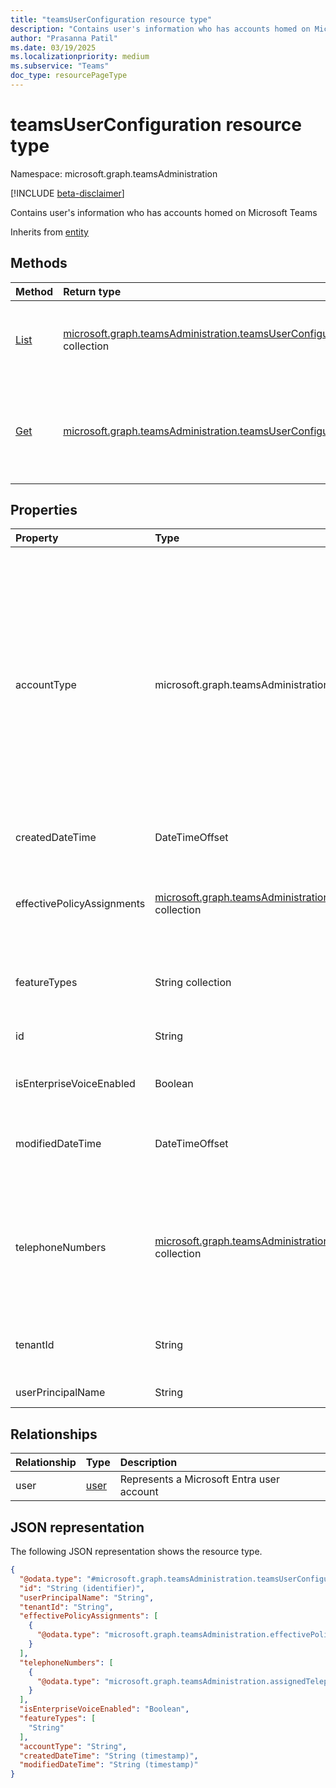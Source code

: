 ```yaml
---
title: "teamsUserConfiguration resource type"
description: "Contains user's information who has accounts homed on Microsoft Teams"
author: "Prasanna Patil"
ms.date: 03/19/2025
ms.localizationpriority: medium
ms.subservice: "Teams"
doc_type: resourcePageType
---
```


# teamsUserConfiguration resource type

Namespace: microsoft.graph.teamsAdministration

[!INCLUDE [beta-disclaimer](../../includes/beta-disclaimer.md)]

Contains user's information who has accounts homed on Microsoft Teams

Inherits from [entity](../resources/entity.md)

## Methods
|Method|Return type|Description|
|:---|:---|:---|
|[List](../api/teamsadministration-teamsadminroot-list-userconfigurations.md)|[microsoft.graph.teamsAdministration.teamsUserConfiguration](../resources/teamsadministration-teamsuserconfiguration.md) collection|Get user configurations for all Teams users belonging to a tenant|
|[Get](../api/teamsadministration-teamsuserconfiguration-get.md)|[microsoft.graph.teamsAdministration.teamsUserConfiguration](../resources/teamsadministration-teamsuserconfiguration.md)|Get Teams user configurations for a specific user using the userId (the identifier of User)|

## Properties
|Property|Type|Description|
|:---|:---|:---|
|accountType|microsoft.graph.teamsAdministration.accountType|Type of the account in Teams context. The possible values are: `user`, `resourceAccount`, `guest`, `sfbOnPremUser`, `unknown`, `unknownFutureValue`, `ineligibleUser`. Use the `Prefer: include-unknown-enum-members` request header to get the following values from this enum {evolvable enum}(/graph/best-practices-concept#handling-future-members-in-evolvable-enumerations): `ineligibleUser`.|
|createdDateTime|DateTimeOffset|The date when the user was created|
|effectivePolicyAssignments|[microsoft.graph.teamsAdministration.effectivePolicyAssignment](../resources/teamsadministration-effectivepolicyassignment.md) collection|This attribute contains the users effective policy assignments, with each assignment including PolicyType, and PolicyAssignment details|
|featureTypes|String collection|Array of Teams features enabled for a given user based on Licensing/ServicePlan|
|id|String|Globally unique identifier / guid for a user in Entra. Inherits from [entity](../resources/entity.md)|
|isEnterpriseVoiceEnabled|Boolean|Flag that shares if voice capability is enabled or not.|
|modifiedDateTime|DateTimeOffset|The date when this object was last changed. The system sets the value each time the object is changed.|
|telephoneNumbers|[microsoft.graph.teamsAdministration.assignedTelephoneNumber](../resources/teamsadministration-assignedtelephonenumber.md) collection|Complex object that includes both the telephone number and its corresponding assignment category. The assignment category can include values such as 'Primary,' 'Private,' and 'Alternate.'|
|tenantId|String|Globally unique identifier of the tenant in Active Directory to which this User belongs. |
|userPrincipalName|String|The sign-in address of the user.|

## Relationships
|Relationship|Type|Description|
|:---|:---|:---|
|user|[user](../resources/user.md)|Represents a Microsoft Entra user account|

## JSON representation
The following JSON representation shows the resource type.
<!-- {
  "blockType": "resource",
  "keyProperty": "id",
  "@odata.type": "microsoft.graph.teamsAdministration.teamsUserConfiguration",
  "openType": false
}
-->
``` json
{
  "@odata.type": "#microsoft.graph.teamsAdministration.teamsUserConfiguration",
  "id": "String (identifier)",
  "userPrincipalName": "String",
  "tenantId": "String",
  "effectivePolicyAssignments": [
    {
      "@odata.type": "microsoft.graph.teamsAdministration.effectivePolicyAssignment"
    }
  ],
  "telephoneNumbers": [
    {
      "@odata.type": "microsoft.graph.teamsAdministration.assignedTelephoneNumber"
    }
  ],
  "isEnterpriseVoiceEnabled": "Boolean",
  "featureTypes": [
    "String"
  ],
  "accountType": "String",
  "createdDateTime": "String (timestamp)",
  "modifiedDateTime": "String (timestamp)"
}
```

